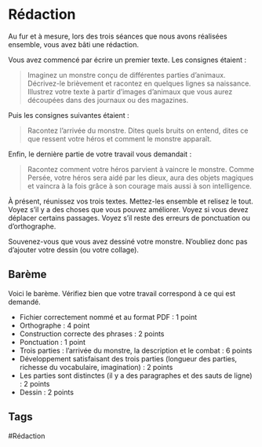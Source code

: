 # Rédaction

Au fur et à mesure, lors des trois séances que nous avons réalisées ensemble, vous avez bâti une rédaction.

Vous avez commencé par écrire un premier texte. Les consignes étaient :

> Imaginez un monstre conçu de différentes parties d’animaux. Décrivez-le brièvement et racontez en quelques lignes sa naissance.
> Illustrez votre texte à partir d’images d’animaux que vous aurez découpées dans des journaux ou des magazines.

Puis les consignes suivantes étaient :

> Racontez l’arrivée du monstre. Dites quels bruits on entend, dites ce que ressent votre héros et comment le monstre apparaît. 

Enfin, le dernière partie de votre travail vous demandait :

> Racontez comment votre héros parvient à vaincre le monstre. Comme Persée, votre héros sera aidé par les dieux, aura des objets magiques et vaincra à la fois grâce à son courage mais aussi à son intelligence.

À présent, réunissez vos trois textes. Mettez-les ensemble et relisez le tout. Voyez s’il y a des choses que vous pouvez améliorer. Voyez si vous devez déplacer certains passages. Voyez s’il reste des erreurs de ponctuation ou d’orthographe.

Souvenez-vous que vous avez dessiné votre monstre. N’oubliez donc pas d’ajouter votre dessin (ou votre collage).


## Barème
Voici le barème. Vérifiez bien que votre travail correspond à ce qui est demandé.

- Fichier correctement nommé et au format PDF : 1 point
- Orthographe : 4 point
- Construction correcte des phrases : 2 points
- Ponctuation : 1 point
- Trois parties : l’arrivée du monstre, la description et le combat : 6 points
- Développement satisfaisant des trois parties (longueur des parties, richesse du vocabulaire, imagination) : 2 points 
- Les parties sont distinctes (il y a des paragraphes et des sauts de ligne) : 2 points
- Dessin : 2 points

## Tags

#Rédaction
